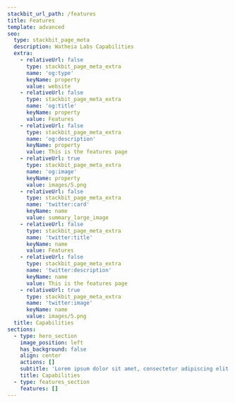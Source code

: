 ```yaml
---
stackbit_url_path: /features
title: Features
template: advanced
seo:
  type: stackbit_page_meta
  description: Watheia Labs Capabilities
  extra:
    - relativeUrl: false
      type: stackbit_page_meta_extra
      name: 'og:type'
      keyName: property
      value: website
    - relativeUrl: false
      type: stackbit_page_meta_extra
      name: 'og:title'
      keyName: property
      value: Features
    - relativeUrl: false
      type: stackbit_page_meta_extra
      name: 'og:description'
      keyName: property
      value: This is the features page
    - relativeUrl: true
      type: stackbit_page_meta_extra
      name: 'og:image'
      keyName: property
      value: images/5.png
    - relativeUrl: false
      type: stackbit_page_meta_extra
      name: 'twitter:card'
      keyName: name
      value: summary_large_image
    - relativeUrl: false
      type: stackbit_page_meta_extra
      name: 'twitter:title'
      keyName: name
      value: Features
    - relativeUrl: false
      type: stackbit_page_meta_extra
      name: 'twitter:description'
      keyName: name
      value: This is the features page
    - relativeUrl: true
      type: stackbit_page_meta_extra
      name: 'twitter:image'
      keyName: name
      value: images/5.png
  title: Capabilities
sections:
  - type: hero_section
    image_position: left
    has_background: false
    align: center
    actions: []
    subtitle: 'Lorem ipsum dolor sit amet, consectetur adipiscing elit.'
    title: Capabilities
  - type: features_section
    features: []
---
```

